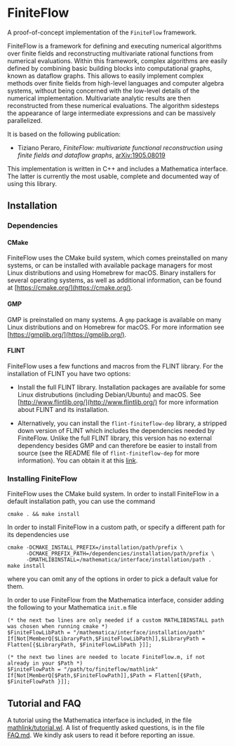 FiniteFlow
==========

A proof-of-concept implementation of the `FiniteFlow` framework.

FiniteFlow is a framework for defining and executing numerical
algorithms over finite fields and reconstructing multivariate rational
functions from numerical evaluations. Within this framework, complex
algorithms are easily defined by combining basic building blocks into
computational graphs, known as dataflow graphs. This allows to easily
implement complex methods over finite fields from high-level languages
and computer algebra systems, without being concerned with the
low-level details of the numerical implementation. Multivariate
analytic results are then reconstructed from these numerical
evaluations. The algorithm sidesteps the appearance of large
intermediate expressions and can be massively parallelized.

It is based on the following publication:

- Tiziano Peraro, *FiniteFlow: multivariate functional reconstruction
  using finite fields and dataflow graphs*,
  [arXiv:1905.08019](https://arxiv.org/abs/1905.08019)

This implementation is written in C++ and includes a Mathematica
interface.  The latter is currently the most usable, complete and
documented way of using this library.


Installation
------------

### Dependencies

#### CMake

FiniteFlow uses the CMake build system, which comes preinstalled on
many systems, or can be installed with available package managers for
most Linux distributions and using Homebrew for macOS.  Binary
installers for several operating systems, as well as additional
information, can be found at [https://cmake.org/](https://cmake.org/).


#### GMP

GMP is preinstalled on many systems.  A `gmp` package is available on
many Linux distributions and on Homebrew for macOS.  For more
information see [https://gmplib.org/](https://gmplib.org/).


#### FLINT

FiniteFlow uses a few functions and macros from the FLINT library.
For the installation of FLINT you have two options:

- Install the full FLINT library.  Installation packages are available
  for some Linux distrubutions (including Debian/Ubuntu) and macOS.
  See [http://www.flintlib.org/](http://www.flintlib.org/) for more
  information about FLINT and its installation.

- Alternatively, you can install the `flint-finiteflow-dep` library, a
  stripped down version of FLINT which includes the dependencies
  needed by FiniteFlow.  Unlike the full FLINT library, this version
  has no external dependency besides GMP and can therefore be easier
  to install from source (see the README file of
  `flint-finiteflow-dep` for more information).  You can obtain it at
  this [link](https://github.com/peraro/flint-finiteflow-dep).


### Installing FiniteFlow

FiniteFlow uses the CMake build system.  In order to install
FiniteFlow in a default installation path, you can use the command
```
cmake . && make install
```

In order to install FiniteFlow in a custom path, or specify a
different path for its dependencies use
```
cmake -DCMAKE_INSTALL_PREFIX=/installation/path/prefix \
      -DCMAKE_PREFIX_PATH=/dependencies/installation/path/prefix \
      -DMATHLIBINSTALL=/mathematica/interface/installation/path .
make install
```
where you can omit any of the options in order to pick a default value
for them.

In order to use FiniteFlow from the Mathematica interface, consider
adding the following to your Mathematica `init.m` file
```
(* the next two lines are only needed if a custom MATHLIBINSTALL path was chosen when running cmake *)
$FiniteFlowLibPath = "/mathematica/interface/installation/path"
If[Not[MemberQ[$LibraryPath,$FiniteFlowLibPath]],$LibraryPath = Flatten[{$LibraryPath, $FiniteFlowLibPath }]];

(* the next two lines are needed to locate FiniteFlow.m, if not already in your $Path *)
$FiniteFlowPath = "/path/to/finiteflow/mathlink"
If[Not[MemberQ[$Path,$FiniteFlowPath]],$Path = Flatten[{$Path, $FiniteFlowPath }]];
```


Tutorial and FAQ
----------------

A tutorial using the Mathematica interface is included, in the file
[mathlink/tutorial.wl](mathlink/tutorial.wl).  A list of frequently
asked questions, is in the file [FAQ.md](FAQ.md).  We kindly ask users
to read it before reporting an issue.
